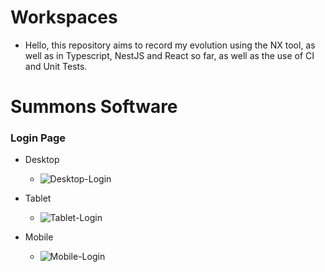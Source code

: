 # Workspaces

- Hello, this repository aims to record my evolution using the NX tool, as well as in Typescript, NestJS and React so far, as well as the use of CI and Unit Tests.

# Summons Software

### Login Page

- Desktop

  - ![Desktop-Login](https://github.com/ErickCelestino/Workspaces/assets/99321670/04e621ba-c617-48a0-9c2f-70ccba922e76)

- Tablet

  - ![Tablet-Login](https://github.com/ErickCelestino/Workspaces/assets/99321670/a3ccfa25-c894-4083-a640-30da3dd9723c)

- Mobile

  - ![Mobile-Login](https://github.com/ErickCelestino/Workspaces/assets/99321670/e978b901-4262-4d6c-aa99-24ddb13e928c)
